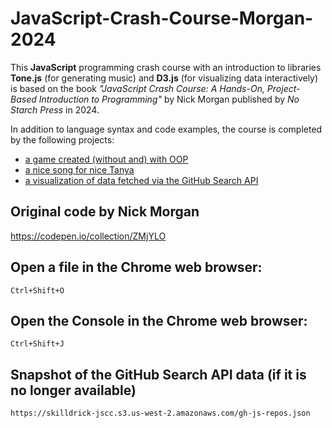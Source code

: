 # JavaScript-Crash-Course-Morgan-2024

This **JavaScript** programming crash course with an introduction to libraries **Tone.js** (for generating music) and **D3.js** (for visualizing data interactively) is based on the book *"JavaScript Crash Course: A Hands-On, Project-Based Introduction to Programming"* by Nick Morgan published by *No Starch Press* in 2024. 

In addition to language syntax and code examples, the course is completed by the following projects:
- [a game created (without and) with OOP](https://vizhub.com/ax-va/966f246e8d2b45ccaf84a5adccafda33)
- [a nice song for nice Tanya](https://vizhub.com/ax-va/c5bf2c12ce1a494ea7b8bc249a62357d)
- [a visualization of data fetched via the GitHub Search API](https://vizhub.com/ax-va/0865b6bcbd4345d693c9569e3d3b800f)

## Original code by Nick Morgan
https://codepen.io/collection/ZMjYLO

## Open a file in the Chrome web browser:
`Ctrl+Shift+O`

## Open the Console in the Chrome web browser:
`Ctrl+Shift+J`

## Snapshot of the GitHub Search API data (if it is no longer available)

```url
https://skilldrick-jscc.s3.us-west-2.amazonaws.com/gh-js-repos.json
```
